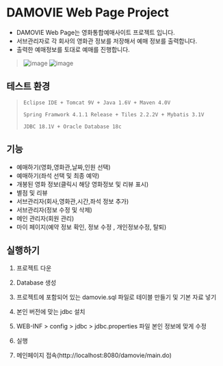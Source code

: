 # DAMOVIE Web Page Project
- DAMOVIE Web Page는 영화통합예매사이트 프로젝트 입니다.
- 서브관리자로 각 회사의 영화관 정보를 저장해서 예매 정보를 출력합니다.
- 출력한 예매정보를 토대로 예매를 진행합니다.

> ![image](https://user-images.githubusercontent.com/57380730/91267230-e543b680-e7ad-11ea-9897-8be3a38e9be1.png)
> ![image](https://user-images.githubusercontent.com/57380730/91267270-f8ef1d00-e7ad-11ea-92e4-ee06ac905dbc.png)

## 테스트 환경
>  <pre><code>Eclipse IDE + Tomcat 9V + Java 1.6V + Maven 4.0V</code></pre>
>  <pre><code>Spring Framwork 4.1.1 Release + Tiles 2.2.2V + Mybatis 3.1V</code></pre>
>  <pre><code>JDBC 18.1V + Oracle Database 18c</code></pre>

## 기능
- 예매하기(영화,영화관,날짜,인원 선택)
- 예매하기(좌석 선택 및 최종 예약)
- 개봉된 영화 정보(클릭시 해당 영화정보 및 리뷰 표시)
- 별점 및 리뷰
- 서브관리자(회사,영화관,시간,좌석 정보 추가)
- 서브관리자(정보 수정 및 삭제)
- 메인 관리자(회원 관리)
- 마이 페이지(예약 정보 확인, 정보 수정 , 개인정보수정, 탈퇴)

## 실행하기

 1. 프로젝트 다운

 2. Database 생성

 3. 프로젝트에 포함되어 있는 damovie.sql 파일로 테이블 만들기 및 기본 자료 넣기

 4. 본인 버전에 맞는 jdbc 설치
 
 5. WEB-INF > config > jdbc > jdbc.properties 파일 본인 정보에 맞게 수정
 
 6. 실행
 
 8. 메인페이지 접속(http://localhost:8080/damovie/main.do) 
